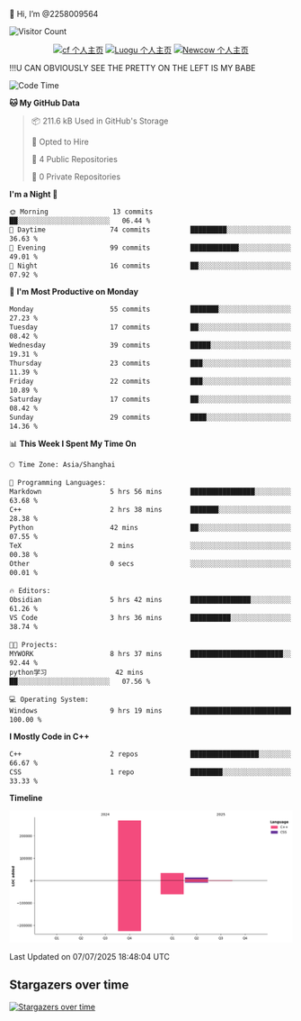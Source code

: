 👋 Hi, I’m @2258009564

![Visitor Count](https://profile-counter.glitch.me/{2258009564}/count.svg)

<!---
2258009564/2258009564 is a ✨ special ✨ repository because its `README.md` (this file) appears on your GitHub profile.
You can click the Preview link to take a look at your changes.
--->

<div align="center">

[![cf 个人主页](https://img.shields.io/badge/codeforces-alisa22580-yellow)](https://codeforces.com/profile/alisa22580)
[![Luogu 个人主页](https://img.shields.io/badge/Luogu-alisa_kujou-blue)](https://www.luogu.com.cn/user/1440708)
[![Newcow 个人主页](https://img.shields.io/badge/nowcoder-lzy-blue)](https://ac.nowcoder.com/acm/contest/profile/51334038)

</div>

!!!U CAN OBVIOUSLY SEE THE PRETTY ON THE LEFT IS MY BABE



<!--START_SECTION:waka-->
![Code Time](http://img.shields.io/badge/Code%20Time-316%20hrs%2017%20mins-blue)

**🐱 My GitHub Data** 

> 📦 211.6 kB Used in GitHub's Storage 
 > 
> 💼 Opted to Hire
 > 
> 📜 4 Public Repositories 
 > 
> 🔑 0 Private Repositories 
 > 
**I'm a Night 🦉** 

```text
🌞 Morning                13 commits          ██░░░░░░░░░░░░░░░░░░░░░░░   06.44 % 
🌆 Daytime                74 commits          █████████░░░░░░░░░░░░░░░░   36.63 % 
🌃 Evening                99 commits          ████████████░░░░░░░░░░░░░   49.01 % 
🌙 Night                  16 commits          ██░░░░░░░░░░░░░░░░░░░░░░░   07.92 % 
```
📅 **I'm Most Productive on Monday** 

```text
Monday                   55 commits          ███████░░░░░░░░░░░░░░░░░░   27.23 % 
Tuesday                  17 commits          ██░░░░░░░░░░░░░░░░░░░░░░░   08.42 % 
Wednesday                39 commits          █████░░░░░░░░░░░░░░░░░░░░   19.31 % 
Thursday                 23 commits          ███░░░░░░░░░░░░░░░░░░░░░░   11.39 % 
Friday                   22 commits          ███░░░░░░░░░░░░░░░░░░░░░░   10.89 % 
Saturday                 17 commits          ██░░░░░░░░░░░░░░░░░░░░░░░   08.42 % 
Sunday                   29 commits          ████░░░░░░░░░░░░░░░░░░░░░   14.36 % 
```


📊 **This Week I Spent My Time On** 

```text
🕑︎ Time Zone: Asia/Shanghai

💬 Programming Languages: 
Markdown                 5 hrs 56 mins       ████████████████░░░░░░░░░   63.68 % 
C++                      2 hrs 38 mins       ███████░░░░░░░░░░░░░░░░░░   28.38 % 
Python                   42 mins             ██░░░░░░░░░░░░░░░░░░░░░░░   07.55 % 
TeX                      2 mins              ░░░░░░░░░░░░░░░░░░░░░░░░░   00.38 % 
Other                    0 secs              ░░░░░░░░░░░░░░░░░░░░░░░░░   00.01 % 

🔥 Editors: 
Obsidian                 5 hrs 42 mins       ███████████████░░░░░░░░░░   61.26 % 
VS Code                  3 hrs 36 mins       ██████████░░░░░░░░░░░░░░░   38.74 % 

🐱‍💻 Projects: 
MYWORK                   8 hrs 37 mins       ███████████████████████░░   92.44 % 
python学习                 42 mins             ██░░░░░░░░░░░░░░░░░░░░░░░   07.56 % 

💻 Operating System: 
Windows                  9 hrs 19 mins       █████████████████████████   100.00 % 
```

**I Mostly Code in C++** 

```text
C++                      2 repos             █████████████████░░░░░░░░   66.67 % 
CSS                      1 repo              ████████░░░░░░░░░░░░░░░░░   33.33 % 
```



**Timeline**

![Lines of Code chart](https://raw.githubusercontent.com/2258009564/2258009564/main/assets/bar_graph.png)


 Last Updated on 07/07/2025 18:48:04 UTC
<!--END_SECTION:waka-->

## Stargazers over time
[![Stargazers over time](https://starchart.cc/2258009564/2258009564.svg?variant=adaptive)](https://starchart.cc/2258009564/2258009564)
